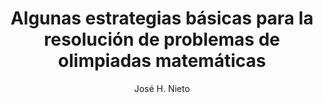 ---
title: "Algunas estrategias básicas para la resolución de problemas de olimpiadas matemáticas"
year: 2003
thumbnail: "assets/img/Logo-acm.png"
topic: "Métodos de ataque de problemas"
file: "assets/pdf/Material/Algunas-estrategias-básicas-para-la-resolución-de-problemas-de-olimpiadas-matemáticas.pdf"
author: "José H. Nieto"
level: "Intermedio"
alttext: "¿Cómo comienzo a resolver?"
---